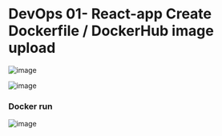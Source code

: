 # DevOps 01- React-app Create Dockerfile / DockerHub image upload

![image](https://user-images.githubusercontent.com/66785214/107087406-bcd0e580-683e-11eb-8bdf-028bc9cbdb34.png)

![image](https://user-images.githubusercontent.com/66785214/107087532-ebe75700-683e-11eb-9b54-8d1598ae1207.png)

### Docker run
![image](https://user-images.githubusercontent.com/66785214/107674699-93023d80-6cda-11eb-96f0-d71cc6844aa2.png)

